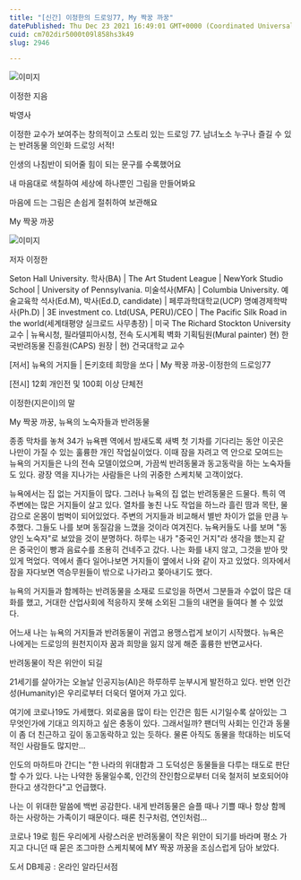 ```yaml
---
title: "[신간] 이정한의 드로잉77, My 짝꿍 까꿍"
datePublished: Thu Dec 23 2021 16:49:01 GMT+0000 (Coordinated Universal Time)
cuid: cm702dir5000t09l858hs3k49
slug: 2946

---
```



![이미지](https://cdn.hashnode.com/res/hashnode/image/upload/v1739253073760/036440ab-a601-437f-ba74-3aebb49d9c19.jpeg)

이정한 지음

박영사

이정한 교수가 보여주는 창의적이고 스토리 있는 드로잉 77. 남녀노소 누구나 즐길 수 있는 반려동물 의인화 드로잉 서적!

인생의 나침반이 되어줄 힘이 되는 문구를 수록했어요

내 마음대로 색칠하여 세상에 하나뿐인 그림을 만들어봐요

마음에 드는 그림은 손쉽게 절취하여 보관해요

My 짝꿍 까꿍

![이미지](https://cdn.hashnode.com/res/hashnode/image/upload/v1739253075353/45248556-487e-4509-bc05-d2635f3ce73d.jpeg)

저자 이정한

Seton Hall University. 학사(BA) | The Art Student League | NewYork Studio School | University of Pennsylvania. 미술석사(MFA) | Columbia University. 예술교육학 석사(Ed.M), 박사(Ed.D, candidate) | 페루과학대학교(UCP) 명예경제학박사(Ph.D) | 3E investment co. Ltd(USA, PERU)/CEO | The Pacific Silk Road in the world(세계태평양 실크로드 사무총장) | 미국 The Richard Stockton University 교수 | 뉴욕시청, 필라델피아시청, 전속 도시계획 벽화 기획팀원(Mural painter) 현) 한국반려동물 진흥원(CAPS) 원장 | 현) 건국대학교 교수

[저서] 뉴욕의 거지들 | 돈키호테 희망을 쏘다 | My 짝꿍 까꿍-이정한의 드로잉77

[전시] 12회 개인전 및 100회 이상 단체전

이정한(지은이)의 말

My 짝꿍 까꿍, 뉴욕의 노숙자들과 반려동물

종종 막차를 놓쳐 34가 뉴욕펜 역에서 밤새도록 새벽 첫 기차를 기다리는 동안 이곳은 나만이 가질 수 있는 훌륭한 개인 작업실이었다. 이때 잠을 자려고 역 안으로 모여드는 뉴욕의 거지들은 나의 전속 모델이었으며, 가끔씩 반려동물과 동고동락을 하는 노숙자들도 있다. 광장 역을 지나가는 사람들은 나의 귀중한 스케치북 고객이었다.

뉴욕에서는 집 없는 거지들이 많다. 그러나 뉴욕의 집 없는 반려동물은 드물다. 특히 역 주변에는 많은 거지들이 살고 있다. 열차를 놓친 나도 작업을 하느라 흘린 땀과 목탄, 물감으로 온몸이 범벅이 되어있었다. 주변의 거지들과 비교해서 별반 차이가 없을 만큼 누추했다. 그들도 나를 보며 동질감을 느꼈을 것이라 여겨진다. 뉴욕커들도 나를 보며 "동양인 노숙자"로 보았을 것이 분명하다. 하루는 내가 "중국인 거지"라 생각을 했는지 같은 중국인이 빵과 음료수를 조용히 건네주고 갔다. 나는 화를 내지 않고, 그것을 받아 맛있게 먹었다. 역에서 졸다 일어나보면 거지들이 옆에서 나와 같이 자고 있었다. 의자에서 잠을 자다보면 역승무원들이 밖으로 나가라고 쫒아내기도 했다.

뉴욕의 거지들과 함께하는 반려동물을 소재로 드로잉을 하면서 그분들과 수없이 많은 대화를 했고, 거대한 산업사회에 적응하지 못해 소외된 그들의 내면을 들여다 볼 수 있었다.

어느새 나는 뉴욕의 거지들과 반려동물이 귀엽고 용맹스럽게 보이기 시작했다. 뉴욕은 나에게는 드로잉의 원천지이자 꿈과 희망을 잃지 않게 해준 훌륭한 반면교사다.

반려동물이 작은 위안이 되길

21세기를 살아가는 오늘날 인공지능(AI)은 하루하루 눈부시게 발전하고 있다. 반면 인간성(Humanity)은 우리로부터 더욱더 멀어져 가고 있다.

여기에 코로나19도 가세했다. 외로움을 많이 타는 인간은 힘든 시기일수록 살아있는 그 무엇인가에 기대고 의지하고 싶은 충동이 있다. 그래서일까? 팬더믹 사회는 인간과 동물이 좀 더 친근하고 깊이 동고동락하고 있는 듯하다. 물론 아직도 동물을 학대하는 비도덕적인 사람들도 많지만…

인도의 마하트마 간디는 "한 나라의 위대함과 그 도덕성은 동물들을 다루는 태도로 판단할 수가 있다. 나는 나약한 동물일수록, 인간의 잔인함으로부터 더욱 철저히 보호되어야 한다고 생각한다"고 언급했다.

나는 이 위대한 말씀에 백번 공감한다. 내게 반려동물은 슬플 때나 기쁠 때나 항상 함께하는 사랑하는 가족이기 때문이다. 때론 친구처럼, 연인처럼…

코로나 19로 힘든 우리에게 사랑스러운 반려동물이 작은 위안이 되기를 바라며 평소 가지고 다니던 때 묻은 조그마한 스케치북에 MY 짝꿍 까꿍을 조심스럽게 담아 보았다.

도서 DB제공 : 온라인 알라딘서점